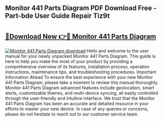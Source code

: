 ## Monitor 441 Parts Diagram PDF Download Free - Part-bde User Guide Repair Tiz9t

# <h2><a href="http://dfl0kn.blite.top/?on=Monitor+441+Parts+Diagram">🔗Download New 👉🔴 Monitor 441 Parts Diagram</a></h2>

[![Monitor 441 Parts Diagram download](https://i.imgur.com/lujVjoI.png)](http://dfl0kn.blite.top/?on=Monitor+441+Parts+Diagram)
Hello and welcome to the user manual for your newly unpacked Monitor 441 Parts Diagram. This guide is here to help you make the most of your product by providing a comprehensive overview of its features, installation process, operation instructions, maintenance tips, and troubleshooting procedures. Important Information Ahead To ensure the best experience with your new Monitor 441 Parts Diagram, please take a moment to review this manual thoroughly. Monitor 441 Parts Diagram advanced features include geolocation, smart alerts, customizable themes, and multi-device syncing, all easily controlled through the user-friendly and intuitive interface. We trust that the Monitor 441 Parts Diagram has been an accurate and detailed resource in your efforts to master your new device. In case of any queries or concerns, please do not hesitate to reach out to our customer service team.
